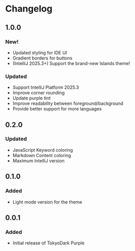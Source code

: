# Changelog

## 1.0.0
### New!
- Updated styling for IDE UI
- Gradient borders for buttons 
- (IntelliJ 2025.3+) Support the brand-new Islands theme!

### Updated
- Support IntelliJ Platform 2025.3
- Improve corner rounding
- Update purple tint
- Improve readability between foreground/background
- Provide better support for more languages

## 0.2.0
### Updated
- JavaScript Keyword coloring
- Markdown Content coloring
- Maximum IntelliJ version

## 0.1.0
### Added
- Light mode version for the theme

## 0.0.1
### Added
- Initial release of TokyoDark Purple
